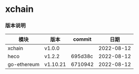 # xchain

### 版本说明

| 模块        | 版本     | commit  | 日期       |
| ----------- | -------- | ------- | ---------- |
| xchain      | v1.0.0   |         | 2022-08-12 |
| heco        | v1.2.2   | 695d38c | 2022-08-12 |
| go-ethereum | v1.10.21 | 6710942 | 2022-08-12 |

